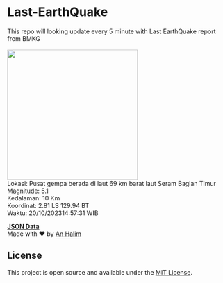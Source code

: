 # Last-EarthQuake
This repo will looking update every 5 minute with Last EarthQuake report from BMKG
<br>
<br>
<img src="https://static.bmkg.go.id/20231020145731.mmi.jpg" width="300"/>
<br>
Lokasi: Pusat gempa berada di laut 69 km barat laut Seram Bagian Timur <br>
Magnitude: 5.1 <br>
Kedalaman: 10 Km <br>
Koordinat: 2.81 LS 129.94 BT <br>
Waktu: 20/10/202314:57:31 WIB <br>

<a href="./data/data.json">**JSON Data**</a>
<br>
Made with ❤️ by <a href="https://github.com/an-halim">An Halim</a>
## License

This project is open source and available under the [MIT License](LICENSE).
